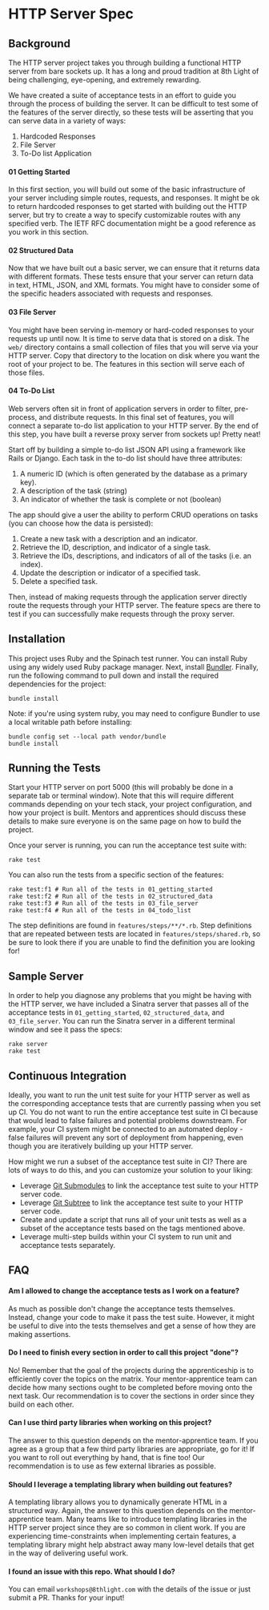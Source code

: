 # HTTP Server Spec

## Background

The HTTP server project takes you through building a functional HTTP server from bare sockets up. It has a long and proud tradition at 8th Light of being challenging, eye-opening, and extremely rewarding.

We have created a suite of acceptance tests in an effort to guide you through the process of building the server. It can be difficult to test some of the features of the server directly, so these tests will be asserting that you can serve data in a variety of ways:

1. Hardcoded Responses
1. File Server
1. To-Do list Application

#### 01 Getting Started

In this first section, you will build out some of the basic infrastructure of your server including simple routes, requests, and responses. It might be ok to return hardcoded responses to get started with building out the HTTP server, but try to create a way to specify customizable routes with any specified verb. The IETF RFC documentation might be a good reference as you work in this section.

#### 02 Structured Data

Now that we have built out a basic server, we can ensure that it returns data with different formats. These tests ensure that your server can return data in text, HTML, JSON, and XML formats. You might have to consider some of the specific headers associated with requests and responses.

#### 03 File Server

You might have been serving in-memory or hard-coded responses to your requests up until now. It is time to serve data that is stored on a disk. The `web/` directory contains a small collection of files that you will serve via your HTTP server. Copy that directory to the location on disk where you want the root of your project to be. The features in this section will serve each of those files.

#### 04 To-Do List

Web servers often sit in front of application servers in order to filter, pre-process, and distribute requests. In this final set of features, you will connect a separate to-do list application to your HTTP server. By the end of this step, you have built a reverse proxy server from sockets up! Pretty neat!

Start off by building a simple to-do list JSON API using a framework like Rails or Django. Each task in the to-do list should have three attributes:

1. A numeric ID (which is often generated by the database as a primary key).
1. A description of the task (string)
1. An indicator of whether the task is complete or not (boolean)

The app should give a user the ability to perform CRUD operations on tasks (you can choose how the data is persisted):

1. Create a new task with a description and an indicator.
1. Retrieve the ID, description, and indicator of a single task.
1. Retrieve the IDs, descriptions, and indicators of all of the tasks (i.e. an index).
1. Update the description or indicator of a specified task.
1. Delete a specified task.

Then, instead of making requests through the application server directly route the requests through your HTTP server. The feature specs are there to test if you can successfully make requests through the proxy server.

## Installation

This project uses Ruby and the Spinach test runner. You can install Ruby using any widely used Ruby package manager. Next, install [Bundler](https://bundler.io/). Finally, run the following command to pull down and install the required dependencies for the project:

```
bundle install
```

Note: if you're using system ruby, you may need to configure Bundler to use a local writable path before installing:

```
bundle config set --local path vendor/bundle
bundle install
```

## Running the Tests

Start your HTTP server on port 5000 (this will probably be done in a separate tab or terminal window). Note that this will require different commands depending on your tech stack, your project configuration, and how your project is built. Mentors and apprentices should discuss these details to make sure everyone is on the same page on how to build the project.

Once your server is running, you can run the acceptance test suite with:

```
rake test
```

You can also run the tests from a specific section of the features:

```
rake test:f1 # Run all of the tests in 01_getting_started
rake test:f2 # Run all of the tests in 02_structured_data
rake test:f3 # Run all of the tests in 03_file_server
rake test:f4 # Run all of the tests in 04_todo_list
```

The step definitions are found in `features/steps/**/*.rb`. Step definitions that are repeated between tests are located in `features/steps/shared.rb`, so be sure to look there if you are unable to find the definition you are looking for!

## Sample Server

In order to help you diagnose any problems that you might be having with the HTTP server, we have included a Sinatra server that passes all of the acceptance tests in `01_getting_started`, `02_structured_data`, and `03_file_server`. You can run the Sinatra server in a different terminal window and see it pass the specs:

```
rake server
rake test
```

## Continuous Integration

Ideally, you want to run the unit test suite for your HTTP server as well as the corresponding acceptance tests that are currently passing when you set up CI. You do not want to run the entire acceptance test suite in CI because that would lead to false failures and potential problems downstream. For example, your CI system might be connected to an automated deploy - false failures will prevent any sort of deployment from happening, even though you are iteratively building up your HTTP server.

How might we run a subset of the acceptance test suite in CI? There are lots of ways to do this, and you can customize your solution to your liking:

- Leverage [Git Submodules](https://git-scm.com/book/en/v2/Git-Tools-Submodules) to link the acceptance test suite to your HTTP server code.
- Leverage [Git Subtree](https://www.atlassian.com/git/tutorials/git-subtree) to link the acceptance test suite to your HTTP server code.
- Create and update a script that runs all of your unit tests as well as a subset of the acceptance tests based on the tags mentioned above.
- Leverage multi-step builds within your CI system to run unit and acceptance tests separately.

## FAQ

#### Am I allowed to change the acceptance tests as I work on a feature?

As much as possible don't change the acceptance tests themselves. Instead, change your code to make it pass the test suite. However, it might be useful to dive into the tests themselves and get a sense of how they are making assertions.

#### Do I need to finish every section in order to call this project "done"?

No! Remember that the goal of the projects during the apprenticeship is to efficiently cover the topics on the matrix. Your mentor-apprentice team can decide how many sections ought to be completed before moving onto the next task. Our recommendation is to cover the sections in order since they build on each other.

#### Can I use third party libraries when working on this project?

The answer to this question depends on the mentor-apprentice team. If you agree as a group that a few third party libraries are appropriate, go for it! If you want to roll out everything by hand, that is fine too! Our recommendation is to use as few external libraries as possible.

#### Should I leverage a templating library when building out features?

A templating library allows you to dynamically generate HTML in a structured way. Again, the answer to this question depends on the mentor-apprentice team. Many teams like to introduce templating libraries in the HTTP server project since they are so common in client work. If you are experiencing time-constraints when implementing certain features, a templating library might help abstract away many low-level details that get in the way of delivering useful work.

#### I found an issue with this repo. What should I do?

You can email `workshops@8thlight.com` with the details of the issue or just submit a PR. Thanks for your input!
